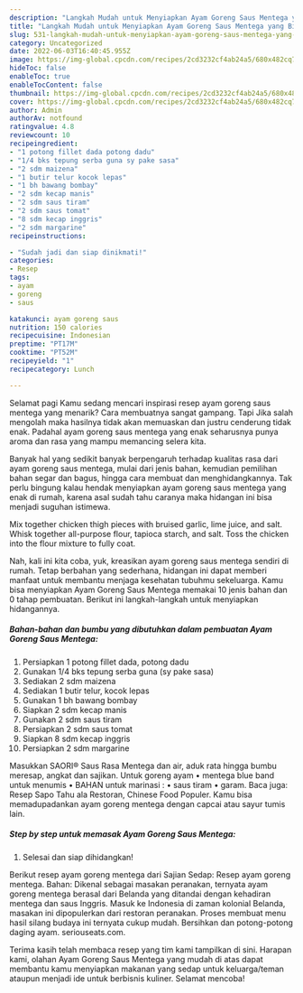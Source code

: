 ```yaml
---
description: "Langkah Mudah untuk Menyiapkan Ayam Goreng Saus Mentega yang Bikin Ngiler, Buat Buka Puasa}"
title: "Langkah Mudah untuk Menyiapkan Ayam Goreng Saus Mentega yang Bikin Ngiler, Buat Buka Puasa}"
slug: 531-langkah-mudah-untuk-menyiapkan-ayam-goreng-saus-mentega-yang-bikin-ngiler-buat-buka-puasa
category: Uncategorized
date: 2022-06-03T16:40:45.955Z
image: https://img-global.cpcdn.com/recipes/2cd3232cf4ab24a5/680x482cq70/ayam-goreng-saus-mentega-foto-resep-utama.jpg
hideToc: false
enableToc: true
enableTocContent: false
thumbnail: https://img-global.cpcdn.com/recipes/2cd3232cf4ab24a5/680x482cq70/ayam-goreng-saus-mentega-foto-resep-utama.jpg
cover: https://img-global.cpcdn.com/recipes/2cd3232cf4ab24a5/680x482cq70/ayam-goreng-saus-mentega-foto-resep-utama.jpg
author: Admin
authorAv: notfound
ratingvalue: 4.8
reviewcount: 10
recipeingredient:
- "1 potong fillet dada potong dadu"
- "1/4 bks tepung serba guna sy pake sasa"
- "2 sdm maizena"
- "1 butir telur kocok lepas"
- "1 bh bawang bombay"
- "2 sdm kecap manis"
- "2 sdm saus tiram"
- "2 sdm saus tomat"
- "8 sdm kecap inggris"
- "2 sdm margarine"
recipeinstructions:

- "Sudah jadi dan siap dinikmati!"
categories:
- Resep
tags:
- ayam
- goreng
- saus

katakunci: ayam goreng saus 
nutrition: 150 calories
recipecuisine: Indonesian
preptime: "PT17M"
cooktime: "PT52M"
recipeyield: "1"
recipecategory: Lunch

---
```



Selamat pagi Kamu sedang mencari inspirasi resep ayam goreng saus mentega yang menarik? Cara membuatnya sangat gampang. Tapi Jika salah mengolah maka hasilnya tidak akan memuaskan dan justru cenderung tidak enak. Padahal ayam goreng saus mentega yang enak seharusnya punya aroma dan rasa yang mampu memancing selera kita.


Banyak hal yang sedikit banyak berpengaruh terhadap kualitas rasa dari ayam goreng saus mentega, mulai dari jenis bahan, kemudian pemilihan bahan segar dan bagus, hingga cara membuat dan menghidangkannya. Tak perlu bingung kalau hendak menyiapkan ayam goreng saus mentega yang enak di rumah, karena asal sudah tahu caranya maka hidangan ini bisa menjadi suguhan istimewa.

Mix together chicken thigh pieces with bruised garlic, lime juice, and salt. Whisk together all-purpose flour, tapioca starch, and salt. Toss the chicken into the flour mixture to fully coat.


Nah, kali ini kita coba, yuk, kreasikan ayam goreng saus mentega sendiri di rumah. Tetap berbahan yang sederhana, hidangan ini dapat memberi manfaat untuk membantu menjaga kesehatan tubuhmu sekeluarga. Kamu bisa menyiapkan Ayam Goreng Saus Mentega memakai 10 jenis bahan dan 0 tahap pembuatan. Berikut ini langkah-langkah untuk menyiapkan hidangannya.

<!--inarticleads1-->

##### Bahan-bahan dan bumbu yang dibutuhkan dalam pembuatan Ayam Goreng Saus Mentega:

1. Persiapkan 1 potong fillet dada, potong dadu
1. Gunakan 1/4 bks tepung serba guna (sy pake sasa)
1. Sediakan 2 sdm maizena
1. Sediakan 1 butir telur, kocok lepas
1. Gunakan 1 bh bawang bombay
1. Siapkan 2 sdm kecap manis
1. Gunakan 2 sdm saus tiram
1. Persiapkan 2 sdm saus tomat
1. Siapkan 8 sdm kecap inggris
1. Persiapkan 2 sdm margarine


Masukkan SAORI® Saus Rasa Mentega dan air, aduk rata hingga bumbu meresap, angkat dan sajikan. Untuk goreng ayam • mentega blue band untuk menumis • BAHAN untuk marinasi : • saus tiram • garam. Baca juga: Resep Sapo Tahu ala Restoran, Chinese Food Populer. Kamu bisa memadupadankan ayam goreng mentega dengan capcai atau sayur tumis lain. 

<!--inarticleads2-->

##### Step by step untuk memasak Ayam Goreng Saus Mentega:


1. Selesai dan siap dihidangkan!

Berikut resep ayam goreng mentega dari Sajian Sedap: Resep ayam goreng mentega. Bahan: Dikenal sebagai masakan peranakan, ternyata ayam goreng mentega berasal dari Belanda yang ditandai dengan kehadiran mentega dan saus Inggris. Masuk ke Indonesia di zaman kolonial Belanda, masakan ini dipopulerkan dari restoran peranakan. Proses membuat menu hasil silang budaya ini ternyata cukup mudah. Bersihkan dan potong-potong daging ayam. seriouseats.com. 

Terima kasih telah membaca resep yang tim kami tampilkan di sini. Harapan kami, olahan Ayam Goreng Saus Mentega yang mudah di atas dapat membantu kamu menyiapkan makanan yang sedap untuk keluarga/teman ataupun menjadi ide untuk berbisnis kuliner. Selamat mencoba!
